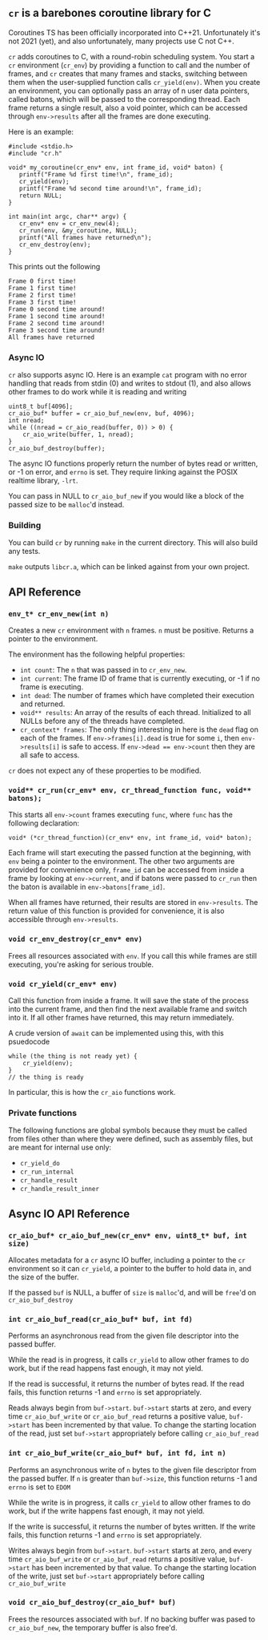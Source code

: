 ## `cr` is a barebones coroutine library for C

Coroutines TS has been officially incorporated into C++21. Unfortunately it's not 2021 (yet), and also unfortunately, many projects use C not C++.

`cr` adds coroutines to C, with a round-robin scheduling system. You start a `cr` environment (`cr_env`) by providing a function to call and the number of frames, and `cr` creates that many frames and stacks, switching between them when the user-supplied function calls `cr_yield(env)`. When you create an environment, you can optionally pass an array of n user data pointers, called batons, which will be passed to the corresponding thread. Each frame returns a single result, also a void pointer, which can be accessed through `env->results` after all the frames are done executing.

Here is an example:

	#include <stdio.h>
	#include "cr.h"

	void* my_coroutine(cr_env* env, int frame_id, void* baton) {
	   printf("Frame %d first time!\n", frame_id);
	   cr_yield(env);
	   printf("Frame %d second time around!\n", frame_id);
	   return NULL;
	}

	int main(int argc, char** argv) {
	   cr_env* env = cr_env_new(4);
	   cr_run(env, &my_coroutine, NULL);
	   printf("All frames have returned\n");
	   cr_env_destroy(env);
	}


This prints out the following

	Frame 0 first time!
	Frame 1 first time!
	Frame 2 first time!
	Frame 3 first time!
	Frame 0 second time around!
	Frame 1 second time around!
	Frame 2 second time around!
	Frame 3 second time around!
	All frames have returned

### Async IO

`cr` also supports async IO. Here is an example `cat` program with no error handling that reads from stdin (0) and writes to stdout (1), and also allows other frames to do work while it is reading and writing

	uint8_t buf[4096];
	cr_aio_buf* buffer = cr_aio_buf_new(env, buf, 4096);
	int nread;
	while ((nread = cr_aio_read(buffer, 0)) > 0) {
		cr_aio_write(buffer, 1, nread);
	}
	cr_aio_buf_destroy(buffer);

The async IO functions properly return the number of bytes read or written, or -1 on error, and `errno` is set. They require linking against the POSIX realtime library, `-lrt`.

You can pass in NULL to `cr_aio_buf_new` if you would like a block of the passed size to be `malloc`'d instead.

### Building

You can build `cr` by running `make` in the current directory. This will also build any tests.

`make` outputs `libcr.a`, which can be linked against from your own project.

## API Reference

### `env_t* cr_env_new(int n)`

Creates a new `cr` environment with `n` frames. `n` must be positive. Returns a pointer to the environment.

The environment has the following helpful properties:

* `int count`: The `n` that was passed in to `cr_env_new`.
* `int current`: The frame ID of frame that is currently executing, or -1 if no frame is executing.
* `int dead`: The number of frames which have completed their execution and returned.
* `void** results`: An array of the results of each thread. Initialized to all NULLs before any of the threads have completed.
* `cr_context* frames`: The only thing interesting in here is the `dead` flag on each of the frames. If `env->frames[i].dead` is true for some `i`, then `env->results[i]` is safe to access. If `env->dead == env->count` then they are all safe to access.

`cr` does not expect any of these properties to be modified.

### `void** cr_run(cr_env* env, cr_thread_function func, void** batons);`

This starts all `env->count` frames executing `func`, where `func` has the following declaration:

	void* (*cr_thread_function)(cr_env* env, int frame_id, void* baton);

Each frame will start executing the passed function at the beginning, with `env` being a pointer to the environment. The other two arguments are provided for convenience only, `frame_id` can be accessed from inside a frame by looking at `env->current`, and if batons were passed to `cr_run` then the baton is available in `env->batons[frame_id]`.

When all frames have returned, their results are stored in `env->results`. The return value of this function is provided for convenience, it is also accessible through `env->results`.

### `void cr_env_destroy(cr_env* env)`

Frees all resources associated with `env`. If you call this while frames are still executing, you're asking for serious trouble.

### `void cr_yield(cr_env* env)`

Call this function from inside a frame. It will save the state of the process into the current frame, and then find the next available frame and switch into it. If all other frames have returned, this may return immediately.

A crude version of `await` can be implemented using this, with this psuedocode

	while (the thing is not ready yet) {
		cr_yield(env);
	}
	// the thing is ready

In particular, this is how the `cr_aio` functions work.

### Private functions

The following functions are global symbols because they must be called from files other than where they were defined, such as assembly files, but are meant for internal use only:

* `cr_yield_do`
* `cr_run_internal`
* `cr_handle_result`
* `cr_handle_result_inner`

## Async IO API Reference

### `cr_aio_buf* cr_aio_buf_new(cr_env* env, uint8_t* buf, int size)`

Allocates metadata for a `cr` async IO buffer, including a pointer to the `cr` environment so it can `cr_yield`, a pointer to the buffer to hold data in, and the size of the buffer.

If the passed `buf` is NULL, a buffer of `size` is `malloc`'d, and will be `free`'d on `cr_aio_buf_destroy`

### `int cr_aio_buf_read(cr_aio_buf* buf, int fd)`

Performs an asynchronous read from the given file descriptor into the passed buffer.

While the read is in progress, it calls `cr_yield` to allow other frames to do work, but if the read happens fast enough, it may not yield.

If the read is successful, it returns the number of bytes read. If the read fails, this function returns -1 and `errno` is set appropriately.

Reads always begin from `buf->start`. `buf->start` starts at zero, and every time `cr_aio_buf_write` or `cr_aio_buf_read` returns a positive value, `buf->start` has been incremented by that value. To change the starting location of the read, just set `buf->start` appropriately before calling `cr_aio_buf_read`

### `int cr_aio_buf_write(cr_aio_buf* buf, int fd, int n)`

Performs an asynchronous write of `n` bytes to the given file descriptor from the passed buffer. If `n` is greater than `buf->size`, this function returns -1 and `errno` is set to `EDOM`

While the write is in progress, it calls `cr_yield` to allow other frames to do work, but if the write happens fast enough, it may not yield.

If the write is successful, it returns the number of bytes written. If the write fails, this function returns -1 and `errno` is set appropriately.

Writes always begin from `buf->start`. `buf->start` starts at zero, and every time `cr_aio_buf_write` or `cr_aio_buf_read` returns a positive value, `buf->start` has been incremented by that value. To change the starting location of the write, just set `buf->start` appropriately before calling `cr_aio_buf_write`

### `void cr_aio_buf_destroy(cr_aio_buf* buf)`

Frees the resources associated with `buf`. If no backing buffer was pased to `cr_aio_buf_new`, the temporary buffer is also free'd.
